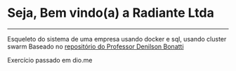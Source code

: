 # Seja, Bem vindo(a) a Radiante Ltda

---
Esqueleto do sistema de uma empresa usando docker e sql, usando cluster swarm
Baseado no [repositório do Professor Denilson Bonatti](https://github.com/denilsonbonatti/toshiro-shibakita)

Exercício passado em dio.me
